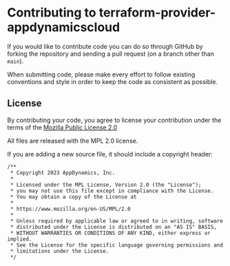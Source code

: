 Contributing to terraform-provider-appdynamicscloud
=====================================

If you would like to contribute code you can do so through GitHub by
forking the repository and sending a pull request (on a branch other
than ``main``).

When submitting code, please make every effort to follow existing
conventions and style in order to keep the code as consistent as
possible.

License
-------

By contributing your code, you agree to license your contribution under
the terms of the [Mozilla Public License 2.0](https://github.com/AniketK-Crest/terraform-provider-appdynamicscloud/blob/main/LICENSE)

All files are released with the MPL 2.0 license.

If you are adding a new source file, it should include a copyright header:

    /**
     * Copyright 2023 AppDynamics, Inc.
     *
     * Licensed under the MPL License, Version 2.0 (the "License");
     * you may not use this file except in compliance with the License.
     * You may obtain a copy of the License at
     *
     * https://www.mozilla.org/en-US/MPL/2.0
     *
     * Unless required by applicable law or agreed to in writing, software
     * distributed under the License is distributed on an "AS IS" BASIS,
     * WITHOUT WARRANTIES OR CONDITIONS OF ANY KIND, either express or implied.
     * See the License for the specific language governing permissions and
     * limitations under the License.
     */